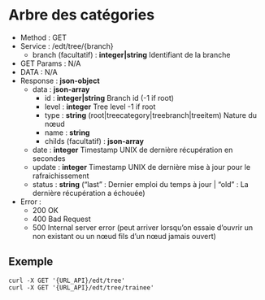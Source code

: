 # Arbre des catégories

* Method  : GET
* Service : /edt/tree/{branch}
    * branch (facultatif) : __integer|string__ Identifiant de la branche
* GET Params : N/A
* DATA : N/A
* Response : __json-object__
    * data : __json-array__
        * id : __integer|string__ Branch id (-1 if root)
        * level : __integer__  Tree level -1 if root
        * type : __string__ (root|treecategory|treebranch|treeitem) Nature du nœud
        * name  : __string__
        * childs (facultatif) : __json-array__
    * date : __integer__ Timestamp UNIX de dernière récupération en secondes
    * update : __integer__ Timestamp UNIX de dernière mise à jour pour le rafraichissement
    * status : __string__ (“last” : Dernier emploi du temps à jour | “old” : La dernière récupération a échouée)
* Error :
    * 200 OK
    * 400 Bad Request
    * 500 Internal server error  (peut  arriver lorsqu’on essaie d’ouvrir un  non existant ou un nœud fils d’un nœud jamais ouvert)

## Exemple
    curl -X GET '{URL_API}/edt/tree'
    curl -X GET '{URL_API}/edt/tree/trainee'


